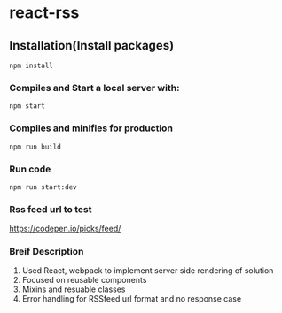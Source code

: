 # react-rss

## Installation(Install packages)

```
npm install
```

### Compiles and Start a local server with:

```
npm start
```

### Compiles and minifies for production

```
npm run build
```


### Run code

```
npm run start:dev
```


###  Rss feed url to test

https://codepen.io/picks/feed/ 

### Breif Description

1. Used React, webpack to implement server side rendering of solution
2. Focused on reusable components
3. Mixins and resuable classes
4. Error handling for RSSfeed url format and no response case

